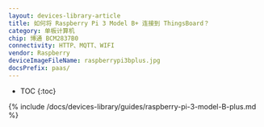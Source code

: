 ```yaml
---
layout: devices-library-article
title: 如何将 Raspberry Pi 3 Model B+ 连接到 ThingsBoard？
category: 单板计算机
chip: 博通 BCM2837B0
connectivity: HTTP、MQTT、WIFI
vendor: Raspberry
deviceImageFileName: raspberrypi3bplus.jpg
docsPrefix: paas/
---
```


* TOC
{:toc}

{% include /docs/devices-library/guides/raspberry-pi-3-model-B-plus.md %}